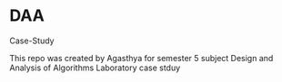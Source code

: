 # DAA
Case-Study

This repo was created by Agasthya for semester 5 subject Design and Analysis of Algorithms Laboratory case stduy
